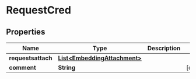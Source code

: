 # RequestCred

## Properties
Name | Type | Description | Notes
------------ | ------------- | ------------- | -------------
**requestsattach** | [**List&lt;EmbeddingAttachment&gt;**](EmbeddingAttachment.md) |  | 
**comment** | **String** |  |  [optional]
